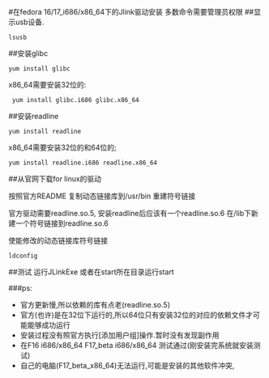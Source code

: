 #在fedora 16/17_i686/x86_64下的Jlink驱动安装
多数命令需要管理员权限 
##显示usb设备.

	lsusb
##安装glibc

	yum install glibc

x86_64需要安装32位的:

	 yum install glibc.i686 glibc.x86_64

##安装readline

	yum install readline
x86_64需要安装32位的和64位的;

	yum install readline.i686 readline.x86_64

##从官网下载for linux的驱动

按照官方README 复制动态链接库到/usr/bin
重建符号链接

官方驱动需要readline.so.5, 安装readline后应该有一个readline.so.6
在/lib下新建一个符号链接到readline.so.6

使能修改的动态链接库符号链接

	ldconfig

##测试
运行JLinkExe 或者在start所在目录运行start

###ps:
* 官方更新慢,所以依赖的库有点老(readline.so.5)
* 官方(也许)是在32位下运行的,所以64位只有安装32位的对应的依赖文件才可能能够成功运行
* 安装过程没有照官方执行[添加用户组]操作.暂时没有发现副作用
* 在F16 i686/x86_64 F17_beta i686/x86_64 测试通过(刚安装完系统就安装测试)
* 自己的电脑(F17_beta_x86_64)无法运行,可能是安装的其他软件冲突,



